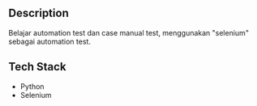 ## Description

Belajar automation test dan case manual test, menggunakan "selenium" sebagai automation test.

## Tech Stack

- Python
- Selenium
